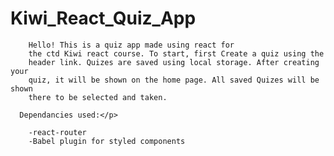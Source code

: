 <h1>Kiwi_React_Quiz_App</h1>
      
        Hello! This is a quiz app made using react for
        the ctd Kiwi react course. To start, first Create a quiz using the
        header link. Quizes are saved using local storage. After creating your
        quiz, it will be shown on the home page. All saved Quizes will be shown
        there to be selected and taken.
      
      Dependancies used:</p>
       
        -react-router
        -Babel plugin for styled components
        
    
